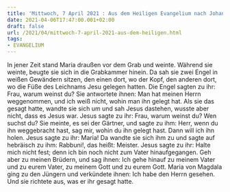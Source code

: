 ```yaml
---
title: 'Mittwoch, 7 April 2021 : Aus dem Heiligen Evangelium nach Johannes - Joh 20,11-18.'
date: 2021-04-06T17:47:00.001+02:00
draft: false
url: /2021/04/mittwoch-7-april-2021-aus-dem-heiligen.html
tags: 
- EVANGELIUM
---
```


In jener Zeit stand Maria draußen vor dem Grab und weinte. Während sie weinte, beugte sie sich in die Grabkammer hinein. Da sah sie zwei Engel in weißen Gewändern sitzen, den einen dort, wo der Kopf, den anderen dort, wo die Füße des Leichnams Jesu gelegen hatten. Die Engel sagten zu ihr: Frau, warum weinst du? Sie antwortete ihnen: Man hat meinen Herrn weggenommen, und ich weiß nicht, wohin man ihn gelegt hat. Als sie das gesagt hatte, wandte sie sich um und sah Jesus dastehen, wusste aber nicht, dass es Jesus war. Jesus sagte zu ihr: Frau, warum weinst du? Wen suchst du? Sie meinte, es sei der Gärtner, und sagte zu ihm: Herr, wenn du ihn weggebracht hast, sag mir, wohin du ihn gelegt hast. Dann will ich ihn holen. Jesus sagte zu ihr: Maria! Da wandte sie sich ihm zu und sagte auf hebräisch zu ihm: Rabbuni!, das heißt: Meister. Jesus sagte zu ihr: Halte mich nicht fest; denn ich bin noch nicht zum Vater hinaufgegangen. Geh aber zu meinen Brüdern, und sag ihnen: Ich gehe hinauf zu meinem Vater und zu eurem Vater, zu meinem Gott und zu eurem Gott. Maria von Magdala ging zu den Jüngern und verkündete ihnen: Ich habe den Herrn gesehen. Und sie richtete aus, was er ihr gesagt hatte.